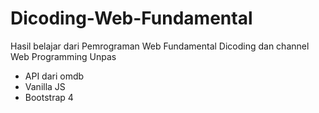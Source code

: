 # Dicoding-Web-Fundamental
Hasil belajar dari Pemrograman Web Fundamental Dicoding dan channel Web Programming Unpas 
- API dari omdb
- Vanilla JS 
- Bootstrap 4


